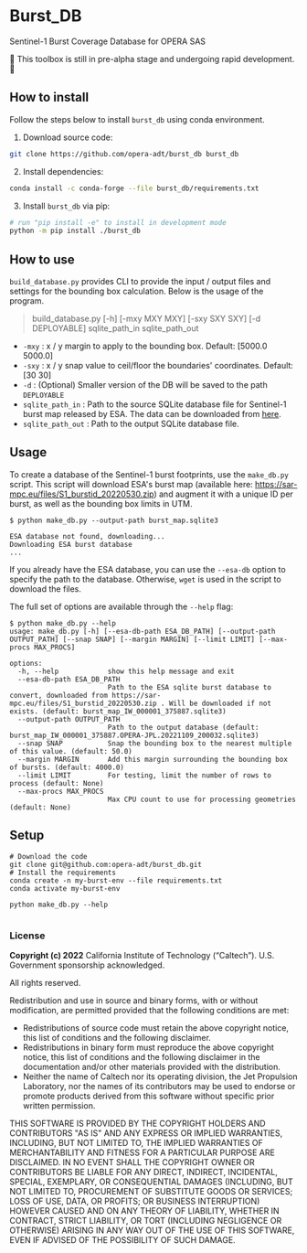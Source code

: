 # Burst_DB
Sentinel-1 Burst Coverage Database for OPERA SAS

🚨 This toolbox is still in pre-alpha stage and undergoing rapid development. 🚨

## How to install
Follow the steps below to install `burst_db` using conda environment.

1. Download source code:

```bash
git clone https://github.com/opera-adt/burst_db burst_db
```

2. Install dependencies:

```bash
conda install -c conda-forge --file burst_db/requirements.txt
```

3. Install `burst_db` via pip:

```bash
# run "pip install -e" to install in development mode
python -m pip install ./burst_db
```

## How to use
`build_database.py` provides CLI to provide the input / output files and settings for the bounding box calculation. Below is the usage of the program.

>build_database.py [-h] [-mxy MXY MXY] [-sxy SXY SXY] [-d DEPLOYABLE] sqlite_path_in sqlite_path_out

- `-mxy` : x / y margin to apply to the bounding box. Default: [5000.0 5000.0]
- `-sxy` : x / y snap value to ceil/floor the boundaries' coordinates. Default: [30 30]
- `-d` : (Optional) Smaller version of the DB will be saved to the path `DEPLOYABLE`
- `sqlite_path_in` : Path to the source SQLite database file for Sentinel-1 burst map released by ESA. The data can be downloaded from [here](https://sar-mpc.eu/files/S1_burstid_20220530.zip).
- `sqlite_path_out` : Path to the output SQLite database file.



## Usage

To create a database of the Sentinel-1 burst footprints, use the `make_db.py` script. 
This script will download ESA's burst map (available here: https://sar-mpc.eu/files/S1_burstid_20220530.zip) and augment it with a unique ID per burst, as well as the bounding box limits in UTM. 


```console
$ python make_db.py --output-path burst_map.sqlite3

ESA database not found, downloading...
Downloading ESA burst database
...
```

If you already have the ESA database, you can use the `--esa-db` option to specify the path to the database. 
Otherwise, `wget` is used in the script to download the files.


The full set of options are available through the `--help` flag:

```console
$ python make_db.py --help
usage: make_db.py [-h] [--esa-db-path ESA_DB_PATH] [--output-path OUTPUT_PATH] [--snap SNAP] [--margin MARGIN] [--limit LIMIT] [--max-procs MAX_PROCS]

options:
  -h, --help            show this help message and exit
  --esa-db-path ESA_DB_PATH
                        Path to the ESA sqlite burst database to convert, downloaded from https://sar-mpc.eu/files/S1_burstid_20220530.zip . Will be downloaded if not exists. (default: burst_map_IW_000001_375887.sqlite3)
  --output-path OUTPUT_PATH
                        Path to the output database (default: burst_map_IW_000001_375887.OPERA-JPL.20221109_200032.sqlite3)
  --snap SNAP           Snap the bounding box to the nearest multiple of this value. (default: 50.0)
  --margin MARGIN       Add this margin surrounding the bounding box of bursts. (default: 4000.0)
  --limit LIMIT         For testing, limit the number of rows to process (default: None)
  --max-procs MAX_PROCS
                        Max CPU count to use for processing geometries (default: None)
```

## Setup

```console
# Download the code
git clone git@github.com:opera-adt/burst_db.git
# Install the requirements
conda create -n my-burst-env --file requirements.txt
conda activate my-burst-env

python make_db.py --help


```

### License
**Copyright (c) 2022** California Institute of Technology (“Caltech”). U.S. Government
sponsorship acknowledged.

All rights reserved.

Redistribution and use in source and binary forms, with or without modification, are permitted provided
that the following conditions are met:
* Redistributions of source code must retain the above copyright notice, this list of conditions and
the following disclaimer.
* Redistributions in binary form must reproduce the above copyright notice, this list of conditions
and the following disclaimer in the documentation and/or other materials provided with the
distribution.
* Neither the name of Caltech nor its operating division, the Jet Propulsion Laboratory, nor the
names of its contributors may be used to endorse or promote products derived from this software
without specific prior written permission.

THIS SOFTWARE IS PROVIDED BY THE COPYRIGHT HOLDERS AND CONTRIBUTORS "AS
IS" AND ANY EXPRESS OR IMPLIED WARRANTIES, INCLUDING, BUT NOT LIMITED TO,
THE IMPLIED WARRANTIES OF MERCHANTABILITY AND FITNESS FOR A PARTICULAR
PURPOSE ARE DISCLAIMED. IN NO EVENT SHALL THE COPYRIGHT OWNER OR
CONTRIBUTORS BE LIABLE FOR ANY DIRECT, INDIRECT, INCIDENTAL, SPECIAL,
EXEMPLARY, OR CONSEQUENTIAL DAMAGES (INCLUDING, BUT NOT LIMITED TO,
PROCUREMENT OF SUBSTITUTE GOODS OR SERVICES; LOSS OF USE, DATA, OR PROFITS;
OR BUSINESS INTERRUPTION) HOWEVER CAUSED AND ON ANY THEORY OF LIABILITY,
WHETHER IN CONTRACT, STRICT LIABILITY, OR TORT (INCLUDING NEGLIGENCE OR
OTHERWISE) ARISING IN ANY WAY OUT OF THE USE OF THIS SOFTWARE, EVEN IF
ADVISED OF THE POSSIBILITY OF SUCH DAMAGE.
